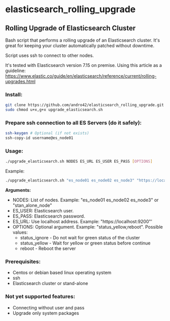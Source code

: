 # elasticsearch_rolling_upgrade
## Rolling Upgrade of Elasticsearch Cluster

Bash script that performs a rolling upgrade of an Elasticsearch cluster. It's great for keeping your cluster automatically patched without downtime.

Script uses ssh to connect to other nodes.

It's tested with Elasticsearch version 7.15 on premise. Using this article as a guideline: https://www.elastic.co/guide/en/elasticsearch/reference/current/rolling-upgrades.html 

### Install:
```bash
git clone https://github.com/andro42/elasticsearch_rolling_upgrade.git
sudo chmod u+x,g+x upgrade_elasticsearch.sh
```

### Prepare ssh connection to all ES Servers (do it safely):
```bash
ssh-keygen # Optional (if not exists)
ssh-copy-id username@es_node01
```

### Usage:
```bash
./upgrade_elasticsearch.sh NODES ES_URL ES_USER ES_PASS [OPTIONS]
```
Example:
```bash
./upgrade_elasticsearch.sh "es_node01 es_node02 es_node3" "https://localhost:9200" "elastic" "securepassword" "status_yellow,reboot"
```

**Arguments:**
   - NODES:    List of nodes. Example: "es_node01 es_node02 es_node3" or "stan_alone_node"
   - ES_USER:  Elasticsearch user.
   - ES_PASS:  Elasticsearch password.
   - ES_URL:   Use localhost address. Example: "https://localhost:9200"'
   - OPTIONS:  Optional argument. Example: "status_yellow,reboot". Possible values:
      - status_ignore  - Do not wait for green status of the cluster
      - status_yellow  - Wait for yellow or green status before continue
      - reboot         - Reboot the server
   

### Prerequisites:
- Centos or debian based linux operating system
- ssh
- Elasticsearch cluster or stand-alone

### Not yet supported features:
- Connecting without user and pass
- Upgrade only system packages
